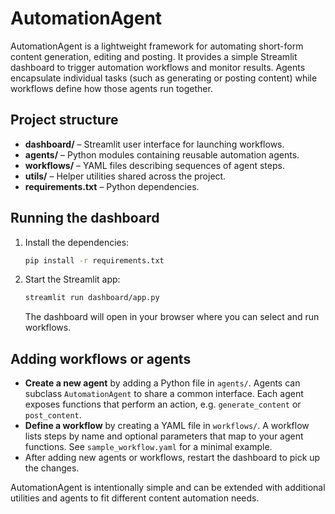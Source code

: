 # AutomationAgent

AutomationAgent is a lightweight framework for automating short-form content generation, editing and posting. It provides a simple Streamlit dashboard to trigger automation workflows and monitor results. Agents encapsulate individual tasks (such as generating or posting content) while workflows define how those agents run together.

## Project structure

- **dashboard/** – Streamlit user interface for launching workflows.
- **agents/** – Python modules containing reusable automation agents.
- **workflows/** – YAML files describing sequences of agent steps.
- **utils/** – Helper utilities shared across the project.
- **requirements.txt** – Python dependencies.

## Running the dashboard

1. Install the dependencies:
   ```bash
   pip install -r requirements.txt
   ```
2. Start the Streamlit app:
   ```bash
   streamlit run dashboard/app.py
   ```
   The dashboard will open in your browser where you can select and run workflows.

## Adding workflows or agents

- **Create a new agent** by adding a Python file in `agents/`. Agents can
  subclass `AutomationAgent` to share a common interface. Each agent exposes
  functions that perform an action, e.g. `generate_content` or `post_content`.
- **Define a workflow** by creating a YAML file in `workflows/`. A workflow lists steps by name and optional parameters that map to your agent functions. See `sample_workflow.yaml` for a minimal example.
- After adding new agents or workflows, restart the dashboard to pick up the changes.

AutomationAgent is intentionally simple and can be extended with additional utilities and agents to fit different content automation needs.

